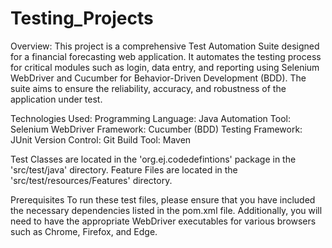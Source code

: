 # Testing_Projects 

Overview: This project is a comprehensive Test Automation Suite designed for a financial forecasting web application. It automates the testing process for critical modules such as login, data entry, and reporting using Selenium WebDriver and Cucumber for Behavior-Driven Development (BDD).
The suite aims to ensure the reliability, accuracy, and robustness of the application under test.


Technologies Used:
Programming Language: Java
Automation Tool: Selenium WebDriver
Framework: Cucumber (BDD)
Testing Framework: JUnit
Version Control: Git
Build Tool: Maven


Test Classes are located in the 'org.ej.codedefintions' package in the 'src/test/java' directory.
Feature Files are located in the 'src/test/resources/Features' directory.


Prerequisites
To run these test files, please ensure that you have included the necessary dependencies listed in the pom.xml file. Additionally, you will need to have the appropriate WebDriver executables for various browsers such as Chrome, Firefox, and Edge.
